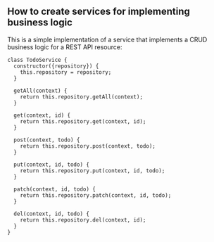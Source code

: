 ## How to create services for implementing business logic

This is a simple implementation of a service that implements a CRUD business logic for a REST API resource:
```
class TodoService {
  constructor({repository}) {
    this.repository = repository;
  }

  getAll(context) {
    return this.repository.getAll(context);
  }

  get(context, id) {
    return this.repository.get(context, id);
  }

  post(context, todo) {
    return this.repository.post(context, todo);
  }

  put(context, id, todo) {
    return this.repository.put(context, id, todo);
  }

  patch(context, id, todo) {
    return this.repository.patch(context, id, todo);
  }

  del(context, id, todo) {
    return this.repository.del(context, id);
  }
}
```
